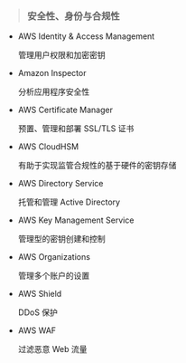 > ### **安全性、身份与合规性**

* AWS Identity & Access Management

  管理用户权限和加密密钥

* Amazon Inspector

  分析应用程序安全性

* AWS Certificate Manager

  预置、管理和部署 SSL/TLS 证书

* AWS CloudHSM

  有助于实现监管合规性的基于硬件的密钥存储

* AWS Directory Service

  托管和管理 Active Directory

* AWS Key Management Service

  管理型的密钥创建和控制

* AWS Organizations

  管理多个账户的设置

* AWS Shield

  DDoS 保护

* AWS WAF

  过滤恶意 Web 流量



